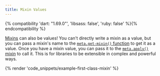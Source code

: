 ```yaml
---
title: Mixin Values
---
```


{% compatibility 'dart: "1.69.0"', 'libsass: false', 'ruby: false' %}{% endcompatibility %}

[Mixins] can also be values! You can't directly write a mixin as a value, but
you can pass a mixin's name to the [`meta.get-mixin()` function] to get it as a
value. Once you have a mixin value, you can pass it to the [`meta.apply()`
mixin] to call it. This is for libraries to be extensible in complex and
powerful ways.

[Mixins]: /documentation/at-rules/mixin
[`meta.get-mixin()` function]: /documentation/modules/meta#get-mixin
[`meta.apply()` mixin]: /documentation/modules/meta#apply

{% render 'code_snippets/example-first-class-mixin' %}
